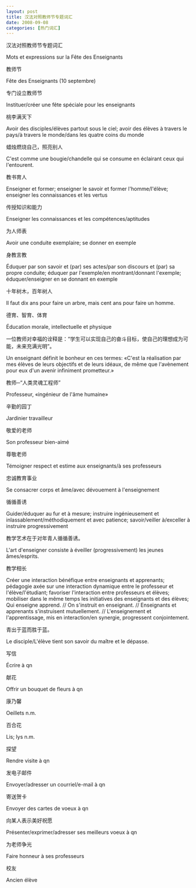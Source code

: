 ```yaml
---
layout: post
title: 汉法对照教师节专题词汇
date: 2008-09-08
categories: [热门词汇]  
---
```


汉法对照教师节专题词汇

Mots et expressions sur la Fête des Enseignants

教师节

Fête des Enseignants (10 septembre)

专门设立教师节

Instituer/créer une fête spéciale pour les enseignants

桃李满天下

Avoir des disciples/élèves partout sous le ciel; avoir des élèves à travers le pays/à travers le monde/dans les quatre coins du monde

蜡烛燃烧自己，照亮别人

C'est comme une bougie/chandelle qui se consume en éclairant ceux qui l'entourent.

教书育人

Enseigner et former; enseigner le savoir et former l'homme/l'élève; enseigner les connaissances et les vertus

传授知识和能力

Enseigner les connaissances et les compétences/aptitudes

为人师表

Avoir une conduite exemplaire; se donner en exemple

身教言教

Éduquer par son savoir et (par) ses actes/par son discours et (par) sa propre conduite; éduquer par l'exemple/en montrant/donnant l'exemple; éduquer/enseigner en se donnant en exemple

十年树木，百年树人

Il faut dix ans pour faire un arbre, mais cent ans pour faire un homme.

德育、智育、体育

Éducation morale, intellectuelle et physique

一位教师对幸福的诠释是：“学生可以实现自己的奋斗目标，使自己的理想成为可能，未来充满光明”。

Un enseignant définit le bonheur en ces termes: «C'est la réalisation par mes élèves de leurs objectifs et de leurs idéaux, de même que l'avènement pour eux d'un avenir infiniment prometteur.»

教师─“人类灵魂工程师”

Professeur, «ingénieur de l'âme humaine»

辛勤的园丁

Jardinier travailleur

敬爱的老师

Son professeur bien-aimé

尊敬老师

Témoigner respect et estime aux enseignants/à ses professeurs

忠诚教育事业

Se consacrer corps et âme/avec dévouement à l'enseignement

循循善诱

Guider/éduquer au fur et à mesure; instruire ingénieusement et inlassablement/méthodiquement et avec patience; savoir/veiller à/exceller à instruire progressivement

教学艺术在于对年青人循循善诱。

L'art d'enseigner consiste à éveiller (progressivement) les jeunes âmes/esprits.

教学相长

Créer une interaction bénéfique entre enseignants et apprenants; pédagogie axée sur une interaction dynamique entre le professeur et l'élève/l'étudiant; favoriser l'interaction entre professeurs et élèves; mobiliser dans le même temps les initiatives des enseignants et des élèves; Qui enseigne apprend. // On s'instruit en enseignant. // Enseignants et apprenants s'instruisent mutuellement. // L'enseignement et l'apprentissage, mis en interaction/en synergie, progressent conjointement.

青出于蓝而胜于蓝。

Le disciple/L'élève tient son savoir du maître et le dépasse.

写信

Écrire à qn

献花

Offrir un bouquet de fleurs à qn

康乃馨

Oeillets n.m.

百合花

Lis; lys n.m.

探望

Rendre visite à qn

发电子邮件

Envoyer/adresser un courriel/e-mail à qn

寄送贺卡

Envoyer des cartes de voeux à qn

向某人表示美好祝愿

Présenter/exprimer/adresser ses meilleurs voeux à qn

为老师争光

Faire honneur à ses professeurs

校友

Ancien élève
